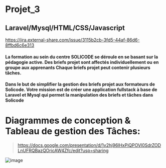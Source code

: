 # Projet_3
## Laravel/Mysql/HTML/CSS/Javascript

https://jira.external-share.com/issue/3115b2cb-3fd5-44af-86d6-8ffbd6c6e313

#### La formation au sein du centre SOLICODE se déroule en se basant sur la pédagogie active. Des briefs projet sont affectés individuellement ou en groupe aux apprenants Chaque briefs projet peut contenir plusieurs tâches.
#### Dans le but de simplifier la gestion des briefs projet aux formateurs de Solicode. Votre mission est de créer une application fullstack à base de Laravel et Mysql qui permet la manipulation des briefs et tâches dans Solicode


# Diagrammes de conception & Tableau de gestion des Tâches:
> https://docs.google.com/presentation/d/1v2hj96lHxPiQPOVl0SdrZODLnUFRQBazQOricAW4Zfc/edit?usp=sharing



![image](https://user-images.githubusercontent.com/92023794/199241691-d655f22f-bc02-4102-89e4-c7c56b138c1a.png)
